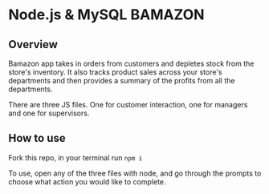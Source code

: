 # Node.js & MySQL BAMAZON

## Overview
Bamazon app takes in orders from customers and depletes stock from the store's inventory. It also  tracks product sales across your store's departments and then provides a summary of the profits from all the departments. 

There are three JS files. One for customer interaction, one for managers and one for supervisors. 

## How to use
Fork this repo, in your terminal run ```npm i```

To use,  open any of the three files with node, and go through the prompts to choose what action you would like to complete.
